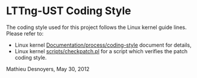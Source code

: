 <!--
SPDX-FileCopyrightText: 2012 Mathieu Desnoyers <mathieu.desnoyers@efficios.com>

SPDX-License-Identifier: CC-BY-4.0
-->

# LTTng-UST Coding Style

The coding style used for this project follows the Linux kernel
guide lines. Please refer to:

- Linux kernel [Documentation/process/coding-style][1] document for details,
- Linux kernel [scripts/checkpatch.pl][2] for a script which verifies the patch
  coding style.

Mathieu Desnoyers, May 30, 2012

[1]: https://docs.kernel.org/process/coding-style.html
[2]: https://git.kernel.org/pub/scm/linux/kernel/git/torvalds/linux.git/tree/scripts/checkpatch.pl
